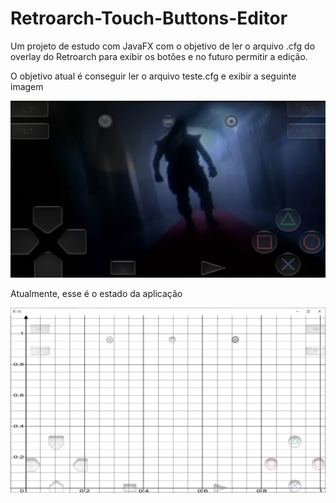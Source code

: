 # Retroarch-Touch-Buttons-Editor
Um projeto de estudo com JavaFX com o objetivo de ler o arquivo .cfg do overlay do Retroarch para exibir os botões e no futuro permitir a edição.

O objetivo atual é conseguir ler o arquivo teste.cfg e exibir a seguinte imagem

![alt](src/application/img/objetivo.jpg)

Atualmente, esse é o estado da aplicação

![alt](src/application/img/atual.jpg)